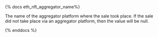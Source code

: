 {% docs eth_nft_aggregator_name%}

The name of the aggregator platform where the sale took place. If the sale did not take place via an aggregator platform, then the value will be null.

{% enddocs %}